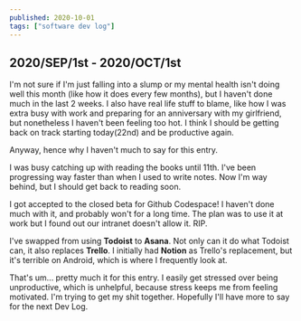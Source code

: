 ```yaml
---
published: 2020-10-01
tags: ["software dev log"]
---
```


## 2020/SEP/1st - 2020/OCT/1st

I'm not sure if I'm just falling into a slump or my mental health isn't doing well this month (like how it does every few months), but I haven't done much in the last 2 weeks. I also have real life stuff to blame, like how I was extra busy with work and preparing for an anniversary with my girlfriend, but nonetheless I haven't been feeling too hot. I think I should be getting back on track starting today(22nd) and be productive again.

Anyway, hence why I haven't much to say for this entry.

I was busy catching up with reading the books until 11th. I've been progressing way faster than when I used to write notes. Now I'm way behind, but I should get back to reading soon.

I got accepted to the closed beta for Github Codespace! I haven't done much with it, and probably won't for a long time. The plan was to use it at work but I found out our intranet doesn't allow it. RIP.

I've swapped from using **Todoist** to **Asana**. Not only can it do what Todoist can, it also replaces **Trello**. I initially had **Notion** as Trello's replacement, but it's terrible on Android, which is where I frequently look at.

That's um... pretty much it for this entry. I easily get stressed over being unproductive, which is unhelpful, because stress keeps me from feeling motivated. I'm trying to get my shit together. Hopefully I'll have more to say for the next Dev Log.
